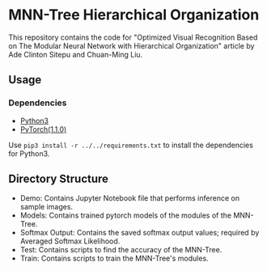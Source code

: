 # MNN-Tree Hierarchical Organization

This repository contains the code for "Optimized Visual Recognition Based on The Modular Neural Network with Hierarchical Organization" article by Ade Clinton Sitepu and Chuan-Ming Liu.

## Usage

### Dependencies

- [Python3](https://www.python.org/downloads/)
- [PyTorch(1.1.0)](http://pytorch.org)

Use ``` pip3 install -r ../../requirements.txt ``` to install the dependencies for Python3.

## Directory Structure

- Demo: Contains Jupyter Notebook file that performs inference on sample images.
- Models: Contains trained pytorch models of the modules of the MNN-Tree.
- Softmax Output: Contains the saved softmax output values; required by Averaged Softmax Likelihood.
- Test: Contains scripts to find the accuracy of the MNN-Tree.
- Train: Contains scripts to train the MNN-Tree's modules.
